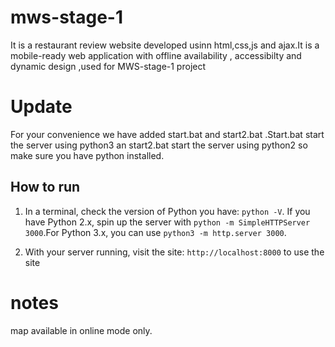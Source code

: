 # mws-stage-1
It is a restaurant review website developed usinn html,css,js and ajax.It is a mobile-ready web application with offline availability , accessibilty and dynamic design ,used for MWS-stage-1 project

# Update

For your convenience we have added start.bat and start2.bat .Start.bat start the server using python3 an start2.bat start the server using python2 so make sure you have python installed.

## How to run

1. In a terminal, check the version of Python you have: `python -V`. If you have Python 2.x, spin up the server with `python -m SimpleHTTPServer 3000`.For Python 3.x, you can use `python3 -m http.server 3000`.

2. With your server running, visit the site: `http://localhost:8000` to use the site

# notes 
map available in online mode only.
